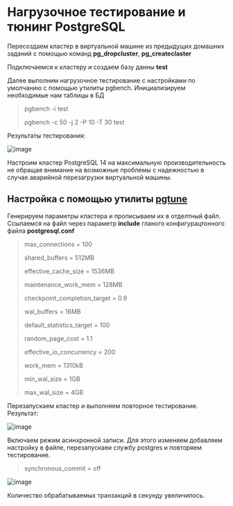 # Нагрузочное тестирование и тюнинг PostgreSQL

Пересоздаем кластер в виртуальной машине из предыдущих домашних заданий с помощью команд **pg_dropcluster**, **pg_createclaster**

Подключаемся к кластеру и создаем базу данны **test**

Далее выполним нагрузочное тестирование с настройками по умолчанию с помощью утилиты pgbench. Инициализируем необходимые нам таблицы в БД

>pgbench -i test
> 
>pgbench -c 50 -j 2 -P 10 -T 30 test

Результаты тестирования:

![image](https://user-images.githubusercontent.com/116566498/206741379-7fa93586-9f04-488f-a46b-45b39138fff4.png)

Настроим кластер PostgreSQL 14 на максимальную производительность не обращая внимание на возможные проблемы с надежностью в случае аварийной перезагрузки виртуальной машины.

## Настройка с помощью утилиты [pgtune](https://pgtune.leopard.in.ua/#/)

Генерируем параметры кластера и прописываем их в отделтный файл. Ссылаемся на файл через параметр **include** гланого конфигурацтонного файла **postgresql.conf**

>max_connections = 100
>
>shared_buffers = 512MB
>
>effective_cache_size = 1536MB
>
>maintenance_work_mem = 128MB
>
>checkpoint_completion_target = 0.9
>
>wal_buffers = 16MB
>
>default_statistics_target = 100
>
>random_page_cost = 1.1
>
>effective_io_concurrency = 200
>
>work_mem = 1310kB
>
>min_wal_size = 1GB
>
>max_wal_size = 4GB

Перезапускаем кластер и выполняем повторное тестирование. Результат:

![image](https://user-images.githubusercontent.com/116566498/206745673-a632f62f-8480-40d5-9238-47d4afac2445.png)

Включаем режим асинхронной записи. Для этого изменяем добавляем настройку в файле, перезапускаеи службу postgres и повторяем тестирование.

> synchronous_commit = off

![image](https://user-images.githubusercontent.com/116566498/206747052-4342710e-1ff5-479f-b2eb-c1f17e945db4.png)

Количество обрабатываемых транзакций в секунду увеличилось.


